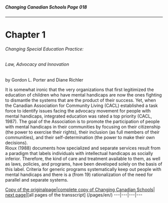 ##### Changing Canadian Schools Page 018
***
# Chapter 1
###### Changing Special Education Practice: 
###### Law, Advocacy and Innovation  
by Gordon L. Porter and Diane Richler  

It is somewhat ironic that the very organizations that first legitimized the education of children who have mental handicaps are now the ones fighting to dismantle the systems that are the product of their success. Yet, when the Canadian Association for Community Living (CACL) established a task force to identify issues facing the advocacy movement for people with mental handicaps, integrated education was rated a top priority (CACL, 1987). The goal of the Association is to promote the participation of people with mental handicaps in their communities by focusing on their citizenship (the power to exercise their rights), their inclusion (as full members of their communities), and their self-determination (the power to
make their own decisions).    
Rioux (1988) documents how specialized and separate services result from a paradigm that labels individuals with intellectual handicaps as socially inferior. Therefore, the kind of care and treatment available to them, as well as laws, policies, and programs, have been developed solely on the basis of this label. Criteria for generic programs systematically keep out people with mental handicaps and there is a (from 19) rationalization of the need for parallel and separate systems. 


[Copy of the originalpage](/copies-from-original/CCS018.png)|[complete copy of Changing Canadian Schools](/copies-from-original/BestCopy_Changing_Canadian_Schools_Perspectives_on_Disability_and_Inclusion.pdf)|
[next page](Changing_Canadian_Schools-019)|[all pages of the transscript] (/pages/en/)
---|---|---|---